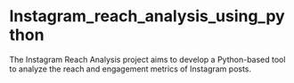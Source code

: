# Instagram_reach_analysis_using_python
The Instagram Reach Analysis project aims to develop a Python-based tool to analyze the reach and engagement metrics of Instagram posts.
